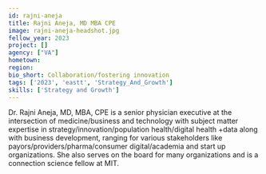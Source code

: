 ```yaml
---
id: rajni-aneja
title: Rajni Aneja, MD MBA CPE
image: rajni-aneja-headshot.jpg
fellow_year: 2023
project: []
agency: ["VA"]
hometown: 
region: 
bio_short: Collaboration/fostering innovation
tags: ['2023', 'eastt', 'Strategy_And_Growth']
skills: ['Strategy and Growth']
---
```


Dr. Rajni Aneja, MD, MBA, CPE is a senior physician executive at the intersection of medicine/business and technology with subject matter expertise in strategy/innovation/population health/digital health +data along with business development, ranging for various stakeholders like payors/providers/pharma/consumer digital/academia and start up organizations.
She also serves on the board for many organizations and is a connection science fellow at MIT.